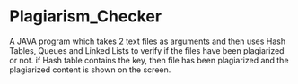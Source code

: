 # Plagiarism_Checker
A JAVA program which takes 2 text files as arguments and then uses Hash Tables, Queues and Linked Lists to verify if the files have been plagiarized or not. if Hash table contains the key, then file has been plagiarized and the plagiarized content is shown on the screen.
